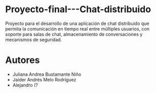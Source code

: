 # Proyecto-final---Chat-distribuido

Proyecto para el desarrollo de una aplicación de chat distribuido que permita
la comunicación en tiempo real entre múltiples usuarios, con soporte para salas de
chat, almacenamiento de conversaciones y mecanismos de seguridad.

# Autores

- Juliana Andrea Bustamante Niño
- Jaider Andrés Melo Rodríguez
- Alejandro (?

